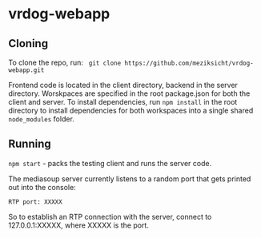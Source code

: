 # vrdog-webapp

## Cloning

To clone the repo, run:
` git clone https://github.com/meziksicht/vrdog-webapp.git`

Frontend code is located in the client directory, backend in the server directory. Worskpaces are specified in the root package.json for both the client and server.
To install dependencies, run
 `npm install`
 in the root directory to install dependencies for both workspaces into a single shared `node_modules` folder.

## Running

`npm start` - packs the testing client and runs the server code. 

The mediasoup server currently listens to a random port that gets printed out into the console:

`RTP port: XXXXX`

So to establish an RTP connection with the server, connect to 127.0.0.1:XXXXX, where XXXXX is the port.
